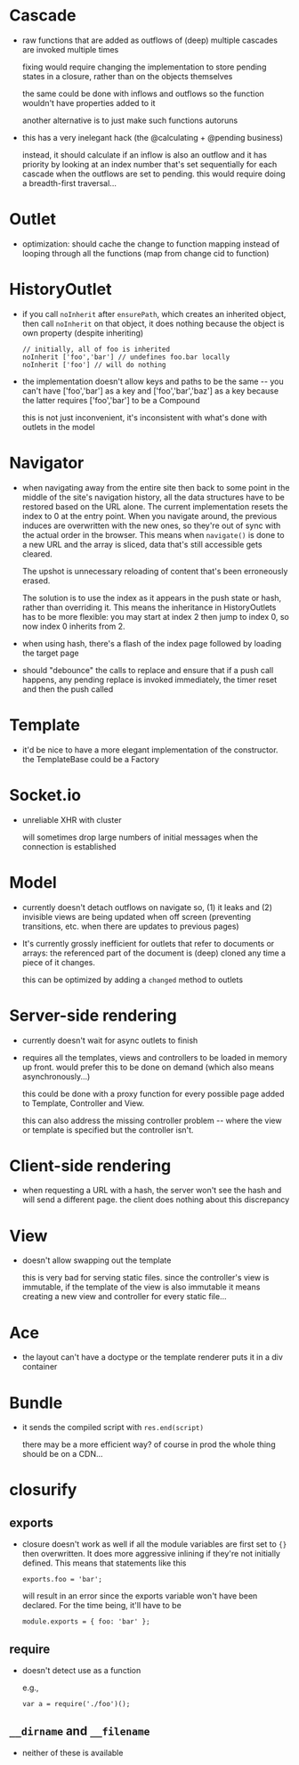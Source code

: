 # Cascade

  - raw functions that are added as outflows of (deep) multiple cascades are invoked multiple times

    fixing would require changing the implementation to store pending states in a closure, rather than on the objects themselves

    the same could be done with inflows and outflows so the function wouldn't have properties added to it

    another alternative is to just make such functions autoruns

  - this has a very inelegant hack (the @calculating + @pending business)

    instead, it should calculate if an inflow is also an outflow and it has priority by looking at an index number that's set sequentially for each cascade when the outflows are set to pending. this would require doing a breadth-first traversal...

# Outlet

  - optimization: should cache the change to function mapping instead of looping through all the functions (map from change cid to function)

# HistoryOutlet

  - if you call `noInherit` after `ensurePath`, which creates an inherited object, then call `noInherit` on that object, it does nothing because the object is own property (despite inheriting)

        // initially, all of foo is inherited
        noInherit ['foo','bar'] // undefines foo.bar locally
        noInherit ['foo'] // will do nothing

  - the implementation doesn't allow keys and paths to be the same -- you can't have ['foo','bar'] as a key and ['foo','bar','baz'] as a key because the latter requires ['foo','bar'] to be a Compound

    this is not just inconvenient, it's inconsistent with what's done with outlets in the model

# Navigator

  - when navigating away from the entire site then back to some point in the middle of the site's navigation history, all the data structures have to be restored based on the URL alone. The current implementation resets the index to 0 at the entry point. When you navigate around, the previous induces are overwritten with the new ones, so they're out of sync with the actual order in the browser. This means when `navigate()` is done to a new URL and the array is sliced, data that's still accessible gets cleared.

    The upshot is unnecessary reloading of content that's been erroneously erased. 

    The solution is to use the index as it appears in the push state or hash, rather than overriding it. This means the inheritance in HistoryOutlets has to be more flexible: you may start at index 2 then jump to index 0, so now index 0 inherits from 2.

  - when using hash, there's a flash of the index page followed by loading the target page

  - should "debounce" the calls to replace and ensure that if a push call happens, any pending replace is invoked immediately, the timer reset and then the push called

# Template

  - it'd be nice to have a more elegant implementation of the constructor. the TemplateBase could be a Factory 

# Socket.io

  - unreliable XHR with cluster

    will sometimes drop large numbers of initial messages when the connection is established



# Model

  - currently doesn't detach outflows on navigate so, (1) it leaks and (2) invisible views are being updated when off screen (preventing transitions, etc. when there are updates to previous pages)

  - It's currently grossly inefficient for outlets that refer to documents or arrays: the referenced part of the document is (deep) cloned any time a piece of it changes.

    this can be optimized by adding a `changed` method to outlets
# Server-side rendering

  - currently doesn't wait for async outlets to finish

  - requires all the templates, views and controllers to be loaded in memory up front. would prefer this to be done on demand (which also means asynchronously...)

    this could be done with a proxy function for every possible page added to Template, Controller and View.

    this can also address the missing controller problem -- where the view or template is specified but the controller isn't.

# Client-side rendering

  - when requesting a URL with a hash, the server won't see the hash and will send a different page. the client does nothing about this discrepancy

# View

  - doesn't allow swapping out the template

    this is very bad for serving static files. since the controller's view is immutable, if the template of the view is also immutable it means creating a new view and controller for every static file...

# Ace

  - the layout can't have a doctype or the template renderer puts it in a div container

# Bundle

  - it sends the compiled script with `res.end(script)`

    there may be a more efficient way? of course in prod the whole thing should be on a CDN...

# closurify
## exports

  - closure doesn't work as well if all the module variables are first set to `{}` then overwritten. It does more aggressive inlining if they're not initially defined. This means that statements like this

        exports.foo = 'bar';

    will result in an error since the exports variable won't have been declared. For the time being, it'll have to be

        module.exports = { foo: 'bar' };

## require

  - doesn't detect use as a function

    e.g.,

        var a = require('./foo')();

## `__dirname` and `__filename`

  - neither of these is available

